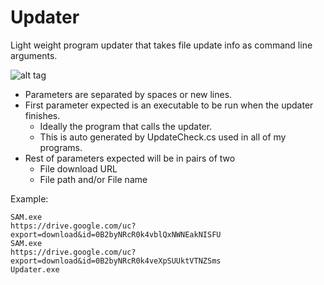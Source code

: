 # Updater
Light weight program updater that takes file update info as command line arguments. 

![alt tag](http://i.imgur.com/FztHxfx.png)

* Parameters are separated by spaces or new lines. 
* First parameter expected is an executable to be run when the updater finishes.
	- Ideally the program that calls the updater.
	- This is auto generated by UpdateCheck.cs used in all of my programs. 
* Rest of parameters expected will be in pairs of two
	- File download URL
	- File path and/or File name
	
Example:

```
SAM.exe
https://drive.google.com/uc?export=download&id=0B2byNRcR0k4vblQxNWNEakNISFU
SAM.exe
https://drive.google.com/uc?export=download&id=0B2byNRcR0k4veXpSUUktVTNZSms
Updater.exe
```